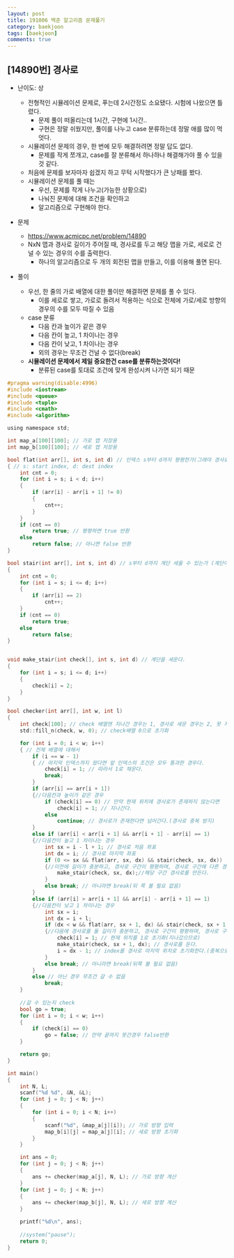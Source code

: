 ```yaml
---
layout: post
title: 191006 백준 알고리즘 문제풀기
category: baekjoon
tags: [baekjoon]
comments: true
---
```


## [14890번] 경사로
- 난이도: 상
  - 전형적인 시뮬레이션 문제로, 푸는데 2시간정도 소요됐다. 시험에 나왔으면 틀렸다.
    - 문제 풀이 떠올리는데 1시간, 구현에 1시간..
    - 구현은 정말 쉬웠지만, 풀이를 나누고 case 분류하는데 정말 애를 많이 먹엇다.
  - 시뮬레이션 문제의 경우, 한 번에 모두 해결하려면 정말 답도 없다.
    - 문제를 작게 쪼개고, case를 잘 분류해서 하나하나 해결해가야 풀 수 있을 것 같다.
  - 처음에 문제를 보자마자 쉽겠지 하고 무턱 시작했다가 큰 낭패를 봤다.
  - 시뮬레이션 문제를 풀 때는 
    - 우선, 문제를 작게 나누고(가능한 상황으로)
    - 나눠진 문제에 대해 조건을 확인하고
    - 알고리즘으로 구현해야 한다.

- 문제
  - https://www.acmicpc.net/problem/14890
  - NxN 맵과 경사로 길이가 주어질 때, 경사로를 두고 해당 맵을 가로, 세로로 건널 수 있는 경우의 수를 출력한다.
    - 하나의 알고리즘으로 두 개의 회전된 맵을 만들고, 이를 이용해 풀면 된다.

- 풀이
  - 우선, 한 줄의 가로 배열에 대한 풀이만 해결하면 문제를 풀 수 있다.
    - 이를 세로로 쌓고, 가로로 돌려서 적용하는 식으로 전체에 가로/세로 방향의 경우의 수를 모두 따질 수 있음
  - case 분류
    - 다음 칸과 높이가 같은 경우
    - 다음 칸이 높고, 1 차이나는 경우
    - 다음 칸이 낮고, 1 차이나는 경우
    - 외의 경우는 무조건 건널 수 없다(break)
  - __시뮬레이션 문제에서 제일 중요한건 case를 분류하는것이다!__
    - 분류된 case를 토대로 조건에 맞게 완성시켜 나가면 되기 때문

```c
#pragma warning(disable:4996)
#include <iostream>
#include <queue>
#include <tuple>
#include <cmath>
#include <algorithm>

using namespace std;

int map_a[100][100]; // 가로 맵 저장용
int map_b[100][100]; // 세로 맵 저장용

bool flat(int arr[], int s, int d) // 인덱스 s부터 d까지 평평한가(그래야 경사로를 둘 수 잇음)
{ // s: start index, d: dest index
	int cnt = 0;
	for (int i = s; i < d; i++)
	{
		if (arr[i] - arr[i + 1] != 0)
		{
			cnt++;
		}
	}
	if (cnt == 0)
		return true; // 평평하면 true 반환
	else
		return false; // 아니면 false 반환
}

bool stair(int arr[], int s, int d) // s부터 d까지 계단 세울 수 있는가 (계단이 존재하지 않아야 함)
{
	int cnt = 0;
	for (int i = s; i <= d; i++)
	{
		if (arr[i] == 2)
			cnt++;
	}
	if (cnt == 0)
		return true;
	else
		return false;
}


void make_stair(int check[], int s, int d) // 계단을 세운다.
{
	for (int i = s; i <= d; i++)
	{
		check[i] = 2;
	}
}

bool checker(int arr[], int w, int l)
{
	int check[100]; // check 배열엔 지나간 경우는 1, 경사로 세운 경우는 2, 못 지나간 경우는 0으로 표시
	std::fill_n(check, w, 0); // check배열 0으로 초기화

	for (int i = 0; i < w; i++)
	{ // 전체 배열에 대해서
		if (i == w - 1)
		{ // 마지막 인덱스까지 왔다면 앞 인덱스의 조건은 모두 통과한 경우다.
			check[i] = 1; // 따라서 1로 채운다.
			break;
		}
		if (arr[i] == arr[i + 1])
		{//다음칸과 높이가 같은 경우
			if (check[i] == 0) // 만약 현재 위치에 경사로가 존재하지 않는다면
				check[i] = 1; // 지나간다.
			else
				continue; // 경사로가 존재한다면 넘어간다.(경사로 중복 방지)
		}
		else if (arr[i] < arr[i + 1] && arr[i + 1] - arr[i] == 1)
		{//다음칸이 높고 1 차이나는 경우
			int sx = i - l + 1; // 경사로 처음 좌표
			int dx = i; // 경사로 마지막 좌표
			if (0 <= sx && flat(arr, sx, dx) && stair(check, sx, dx))
			{//이전에 길이가 충분하고, 경사로 구간이 평평하며, 경사로 구간에 다른 경사로가 존재하지 않다면
				make_stair(check, sx, dx);//해당 구간 경사로를 만든다.
			}
			else break; // 아니라면 break(뒤 쪽 볼 필요 없음)
		}
		else if (arr[i] > arr[i + 1] && arr[i] - arr[i + 1] == 1)
		{//다음칸이 낮고 1 차이나는 경우
			int sx = i;
			int dx = i + l;
			if (dx < w && flat(arr, sx + 1, dx) && stair(check, sx + 1, dx))
			{//다음에 경사로를 둘 길이가 충분하고, 경사로 구간이 평평하며, 경사로 구간에 다른 경사로가 존재하지 않다면
				check[i] = 1; // 현재 위치를 1로 초기화(지나갔으므로)
				make_stair(check, sx + 1, dx); // 경사로를 둔다.
				i = dx - 1; // index를 경사로 마지막 위치로 초기화한다.(중복으로 for문 돌을 필요 없음)
			}
			else break; // 아니라면 break(뒤쪽 볼 필요 없음)
		}
		else // 아닌 경우 무조건 갈 수 없음
			break;
	}
	
	//갈 수 있는지 check
	bool go = true;
	for (int i = 0; i < w; i++)
	{
		if (check[i] == 0)
			go = false; // 만약 끝까지 못간경우 false반환
	}

	return go;
}

int main()
{
	int N, L;
	scanf("%d %d", &N, &L);
	for (int j = 0; j < N; j++)
	{
		for (int i = 0; i < N; i++)
		{
			scanf("%d", &map_a[j][i]); // 가로 방향 입력
			map_b[i][j] = map_a[j][i]; // 세로 방향 초기화
		}
	}

	int ans = 0;
	for (int j = 0; j < N; j++)
	{
		ans += checker(map_a[j], N, L); // 가로 방향 계산
	}
	for (int j = 0; j < N; j++)
	{
		ans += checker(map_b[j], N, L); // 세로 방향 계산
	}

	printf("%d\n", ans);
	
	//system("pause");
	return 0;
}
```
